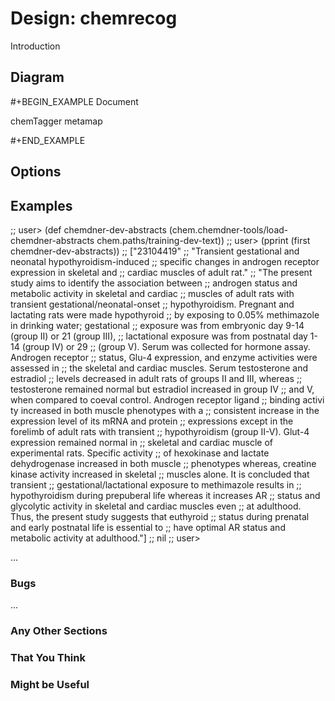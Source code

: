 # Design: chemrecog

Introduction

## Diagram

#+BEGIN_EXAMPLE
	         Document

chemTagger          metamap

#+END_EXAMPLE



## 

## Options


## Examples

;; user> (def chemdner-dev-abstracts (chem.chemdner-tools/load-chemdner-abstracts chem.paths/training-dev-text))
;; user> (pprint (first chemdner-dev-abstracts))
;; ["23104419"
;;  "Transient gestational and neonatal hypothyroidism-induced
;;  specific changes in androgen receptor expression in skeletal and
;;  cardiac muscles of adult rat."
;;  "The present study aims to identify the association between
;; androgen status and metabolic activity in skeletal and cardiac
;; muscles of adult rats with transient gestational/neonatal-onset
;; hypothyroidism. Pregnant and lactating rats were made hypothyroid
;; by exposing to 0.05% methimazole in drinking water; gestational
;; exposure was from embryonic day 9-14 (group II) or 21 (group III),
;; lactational exposure was from postnatal day 1-14 (group IV) or 29
;; (group V). Serum was collected for hormone assay. Androgen receptor
;; status, Glu-4 expression, and enzyme activities were assessed in
;; the skeletal and cardiac muscles. Serum testosterone and estradiol
;; levels decreased in adult rats of groups II and III, whereas
;; testosterone remained normal but estradiol increased in group IV
;; and V, when compared to coeval control. Androgen receptor ligand
;; binding activi ty increased in both muscle phenotypes with a
;; consistent increase in the expression level of its mRNA and protein
;; expressions except in the forelimb of adult rats with transient
;; hypothyroidism (group II-V). Glut-4 expression remained normal in
;; skeletal and cardiac muscle of experimental rats. Specific activity
;; of hexokinase and lactate dehydrogenase increased in both muscle
;; phenotypes whereas, creatine kinase activity increased in skeletal
;; muscles alone. It is concluded that transient
;; gestational/lactational exposure to methimazole results in
;; hypothyroidism during prepuberal life whereas it increases AR
;; status and glycolytic activity in skeletal and cardiac muscles even
;; at adulthood. Thus, the present study suggests that euthyroid
;; status during prenatal and early postnatal life is essential to
;; have optimal AR status and metabolic activity at adulthood."]
;; nil
;; user> 




...

### Bugs

...

### Any Other Sections
### That You Think
### Might be Useful

